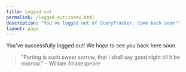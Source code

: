 ```yaml
---
title: Logged out
permalink: /logged_out/index.html
description: "You've logged out of StoryTracker. Come back soon!"
layout: page
---
```




You've successfully logged out! We hope to see you back here soon.

> "Parting is such sweet sorrow, that I shall say good night till it be morrow." – William Shakespeare
